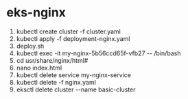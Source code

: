 # eks-nginx

1) kubectl create cluster -f cluster.yaml
2) kubectl apply -f deployment-nginx.yaml
3) deploy.sh
4) kubectl exec -it my-nginx-5b56ccd65f-vfb27 -- /bin/bash
5) cd usr/share/nginx/html#
6) nano index.html
7) kubectl  delete service my-nginx-service
8) kubectl delete -f nginx.yaml 
9) eksctl delete cluster --name basic-cluster
